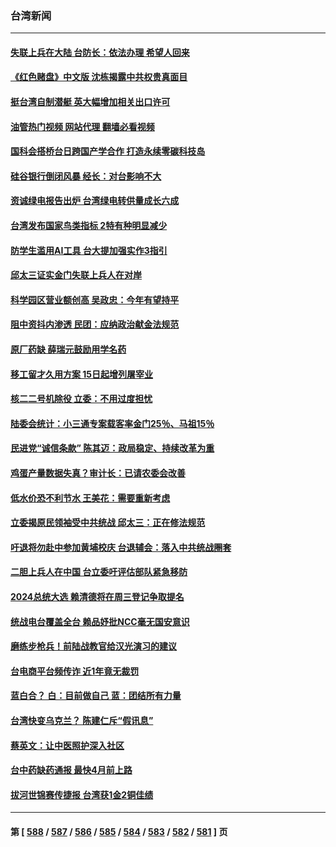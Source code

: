 ### 台湾新闻
---
#### [失联上兵在大陆 台防长：依法办理 希望人回来](../../pages/ncid1349361/n13949876.md?03142045) 
#### [《红色赌盘》中文版 沈栋揭露中共权贵真面目](../../pages/ncid1349361/n13949211.md?03142045) 
#### [挺台湾自制潜艇 英大幅增加相关出口许可](../../pages/ncid1349361/n13949412.md?03142045) 
#### [油管热门视频 网站代理 翻墙必看视频](http://138.2.39.72:81/youtube.html?epic-marker?03142045)
#### [国科会搭桥台日跨国产学合作 打造永续零碳科技岛](../../pages/ncid1349361/n13949538.md?03142045) 
#### [硅谷银行倒闭风暴 经长：对台影响不大](../../pages/ncid1349361/n13949535.md?03142045) 
#### [资诚绿电报告出炉 台湾绿电转供量成长六成](../../pages/ncid1349361/n13949545.md?03142045) 
#### [台湾发布国家鸟类指标 2特有种明显减少](../../pages/ncid1349361/n13949554.md?03142045) 
#### [防学生滥用AI工具 台大提加强实作3指引](../../pages/ncid1349361/n13949567.md?03142045) 
#### [邱太三证实金门失联上兵人在对岸](../../pages/ncid1349361/n13949540.md?03142045) 
#### [科学园区营业额创高 吴政忠：今年有望持平](../../pages/ncid1349361/n13949543.md?03142045) 
#### [阻中资抖内渗透 民团：应纳政治献金法规范](../../pages/ncid1349361/n13949514.md?03142045) 
#### [原厂药缺 薛瑞元鼓励用学名药](../../pages/ncid1349361/n13949518.md?03142045) 
#### [移工留才久用方案 15日起增列屠宰业](../../pages/ncid1349361/n13949522.md?03142045) 
#### [核二二号机除役 立委：不用过度担忧](../../pages/ncid1349361/n13949521.md?03142045) 
#### [陆委会统计：小三通专案载客率金门25％、马祖15％](../../pages/ncid1349361/n13949479.md?03142045) 
#### [民进党“诚信条款” 陈其迈：政局稳定、持续改革为重](../../pages/ncid1349361/n13949481.md?03142045) 
#### [鸡蛋产量数据失真？审计长：已请农委会改善](../../pages/ncid1349361/n13949482.md?03142045) 
#### [低水价恐不利节水 王美花：需要重新考虑](../../pages/ncid1349361/n13949448.md?03142045) 
#### [立委揭原民领袖受中共统战 邱太三：正在修法规范](../../pages/ncid1349361/n13949433.md?03142045) 
#### [吁退将勿赴中参加黄埔校庆 台退辅会：落入中共统战圈套](../../pages/ncid1349361/n13949401.md?03142045) 
#### [二胆上兵人在中国 台立委吁评估部队紧急移防](../../pages/ncid1349361/n13949434.md?03142045) 
#### [2024总统大选 赖清德将在周三登记争取提名](../../pages/ncid1349361/n13949438.md?03142045) 
#### [统战电台覆盖全台 赖品妤批NCC毫无国安意识](../../pages/ncid1349361/n13949398.md?03142045) 
#### [磨练步枪兵！前陆战教官给汉光演习的建议](../../pages/ncid1349361/n13948973.md?03142045) 
#### [台电商平台频传诈 近1年竟无裁罚](../../pages/ncid1349361/n13948675.md?03142045) 
#### [蓝白合？ 白：目前做自己 蓝：团结所有力量](../../pages/ncid1349361/n13948663.md?03142045) 
#### [台湾快变乌克兰？ 陈建仁斥“假讯息”](../../pages/ncid1349361/n13948666.md?03142045) 
#### [蔡英文：让中医照护深入社区](../../pages/ncid1349361/n13948674.md?03142045) 
#### [台中药缺药通报 最快4月前上路](../../pages/ncid1349361/n13948661.md?03142045) 
#### [拔河世锦赛传捷报 台湾获1金2铜佳绩](../../pages/ncid1349361/n13948696.md?03142045) 

---
#### 第 [ [588](./588.md?03142045) / [587](./587.md?03142045) / [586](./586.md?03142045) / [585](./585.md?03142045) / [584](./584.md?03142045) / [583](./583.md?03142045) / [582](./582.md?03142045) / [581](./581.md?03142045) ] 页
